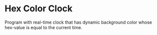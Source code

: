 # Hex Color Clock

Program with real-time clock that has dynamic background color whose hex-value is equal to the current time.
